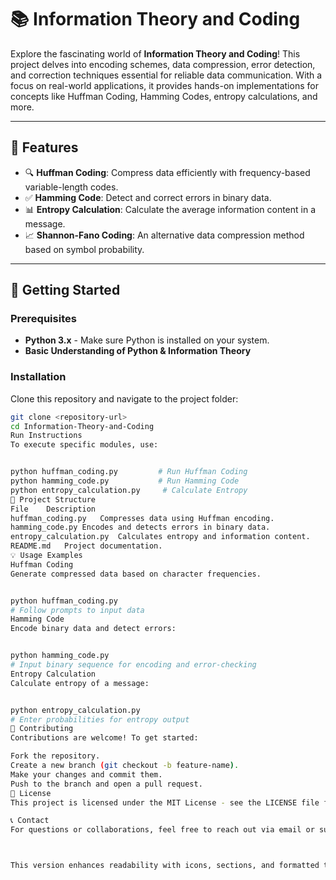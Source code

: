# 📚 Information Theory and Coding

Explore the fascinating world of **Information Theory and Coding**! This project delves into encoding schemes, data compression, error detection, and correction techniques essential for reliable data communication. With a focus on real-world applications, it provides hands-on implementations for concepts like Huffman Coding, Hamming Codes, entropy calculations, and more.

---

## 🌟 Features

- 🔍 **Huffman Coding**: Compress data efficiently with frequency-based variable-length codes.
- ✅ **Hamming Code**: Detect and correct errors in binary data.
- 📊 **Entropy Calculation**: Calculate the average information content in a message.
- 📈 **Shannon-Fano Coding**: An alternative data compression method based on symbol probability.

---

## 🚀 Getting Started

### Prerequisites

- **Python 3.x** - Make sure Python is installed on your system.
- **Basic Understanding of Python & Information Theory**

### Installation

Clone this repository and navigate to the project folder:

```bash
git clone <repository-url>
cd Information-Theory-and-Coding
Run Instructions
To execute specific modules, use:


python huffman_coding.py         # Run Huffman Coding
python hamming_code.py           # Run Hamming Code
python entropy_calculation.py     # Calculate Entropy
📂 Project Structure
File	Description
huffman_coding.py	Compresses data using Huffman encoding.
hamming_code.py	Encodes and detects errors in binary data.
entropy_calculation.py	Calculates entropy and information content.
README.md	Project documentation.
💡 Usage Examples
Huffman Coding
Generate compressed data based on character frequencies.


python huffman_coding.py
# Follow prompts to input data
Hamming Code
Encode binary data and detect errors:


python hamming_code.py
# Input binary sequence for encoding and error-checking
Entropy Calculation
Calculate entropy of a message:


python entropy_calculation.py
# Enter probabilities for entropy output
🤝 Contributing
Contributions are welcome! To get started:

Fork the repository.
Create a new branch (git checkout -b feature-name).
Make your changes and commit them.
Push to the branch and open a pull request.
📜 License
This project is licensed under the MIT License - see the LICENSE file for details.

📞 Contact
For questions or collaborations, feel free to reach out via email or submit an issue. Happy coding!



This version enhances readability with icons, sections, and formatted tables for a more engaging experience.









